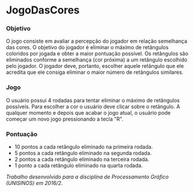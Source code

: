 # JogoDasCores

### Objetivo
O jogo consiste em avaliar a percepção do jogador em relação semelhança das cores. O objetivo do jogador é
eliminar o máximo de retângulos coloridos por jogada e obter a maior pontuação possível. Os retângulos são
eliminados conforme a semelhança (cor próxima) a um retângulo escolhido pelo jogador. O jogador deve,
portanto, escolher aquele retângulo que ele acredita que ele consiga eliminar o maior número de retângulos
similares.

### Jogo
O usuário possui 4 rodadas para tentar eliminar o máximo de retângulos possíveis. 
Para escolher a cor o usuário deve clicar sobre o retângulo.
A qualquer momento e depois que acabar o jogo atual, o usuário pode começar um novo jogo pressionando a tecla "R".

### Pontuação
- 10 pontos a cada retângulo eliminado na primeira rodada.
- 5 pontos a cada retângulo eliminado na segunda rodada.
- 2 pontos a cada retângulo eliminado na terceira rodada.
- 1 ponto a cada retângulo eliminado na quarta rodada. 

_Trabalho desenvolvido para a disciplina de Processamento Gráfico (UNISINOS) em 2016/2._
